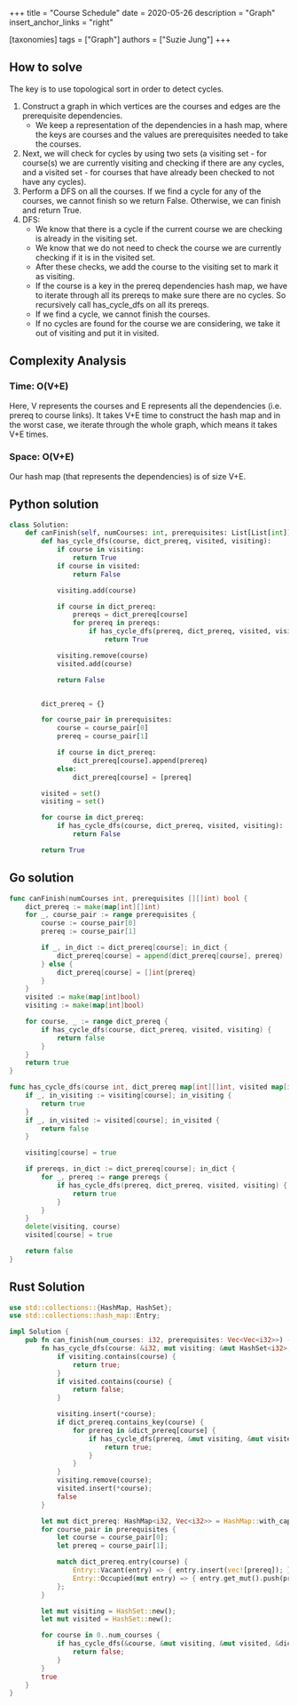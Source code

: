 +++
title = "Course Schedule"
date = 2020-05-26
description = "Graph"
insert_anchor_links = "right"

[taxonomies]
tags = ["Graph"]
authors = ["Suzie Jung"]
+++

## How to solve
The key is to use topological sort in order to detect cycles.
1. Construct a graph in which vertices are the courses and edges are the prerequisite dependencies.
    * We keep a representation of the dependencies in a hash map, where the keys are courses and the values are prerequisites needed to take the courses.
2. Next, we will check for cycles by using two sets (a visiting set - for course(s) we are currently visiting and checking if there are any cycles, and a visited set - for courses that have already been checked to not have any cycles).
3. Perform a DFS on all the courses. If we find a cycle for any of the courses, we cannot finish so we return False. Otherwise, we can finish and return True.
4. DFS:
    * We know that there is a cycle if the current course we are checking is already in the visiting set.
    * We know that we do not need to check the course we are currently checking if it is in the visited set.
    * After these checks, we add the course to the visiting set to mark it as visiting.
    * If the course is a key in the prereq dependencies hash map, we have to iterate through all its prereqs to make sure there are no cycles. So recursively call has_cycle_dfs on all its prereqs.
    * If we find a cycle, we cannot finish the courses.
    * If no cycles are found for the course we are considering, we take it out of visiting and put it in visited.

## Complexity Analysis

### Time: O(V+E)
Here, V represents the courses and E represents all the dependencies (i.e. prereq to course links). It takes V+E time to construct the hash map and in the worst case, we iterate through the whole graph, which means it takes V+E times.

### Space: O(V+E)
Our hash map (that represents the dependencies) is of size V+E.

## Python solution

```python
class Solution:
    def canFinish(self, numCourses: int, prerequisites: List[List[int]]) -> bool:
        def has_cycle_dfs(course, dict_prereq, visited, visiting):
            if course in visiting:
                return True
            if course in visited:
                return False

            visiting.add(course)

            if course in dict_prereq:
                prereqs = dict_prereq[course]
                for prereq in prereqs:
                    if has_cycle_dfs(prereq, dict_prereq, visited, visiting):
                        return True

            visiting.remove(course)
            visited.add(course)

            return False


        dict_prereq = {}

        for course_pair in prerequisites:
            course = course_pair[0]
            prereq = course_pair[1]

            if course in dict_prereq:
                dict_prereq[course].append(prereq)
            else:
                dict_prereq[course] = [prereq]

        visited = set()
        visiting = set()

        for course in dict_prereq:
            if has_cycle_dfs(course, dict_prereq, visited, visiting):
                return False

        return True
```

## Go solution

```go
func canFinish(numCourses int, prerequisites [][]int) bool {
    dict_prereq := make(map[int][]int)
    for _, course_pair := range prerequisites {
        course := course_pair[0]
        prereq := course_pair[1]

        if _, in_dict := dict_prereq[course]; in_dict {
            dict_prereq[course] = append(dict_prereq[course], prereq)
        } else {
            dict_prereq[course] = []int{prereq}
        }
    }
    visited := make(map[int]bool)
    visiting := make(map[int]bool)

    for course, _ := range dict_prereq {
        if has_cycle_dfs(course, dict_prereq, visited, visiting) {
            return false
        }
    }
    return true
}

func has_cycle_dfs(course int, dict_prereq map[int][]int, visited map[int]bool, visiting map[int]bool) bool {
    if _, in_visiting := visiting[course]; in_visiting {
        return true
    }
    if _, in_visited := visited[course]; in_visited {
        return false
    }

    visiting[course] = true

    if prereqs, in_dict := dict_prereq[course]; in_dict {
        for _, prereq := range prereqs {
            if has_cycle_dfs(prereq, dict_prereq, visited, visiting) {
                return true
            }
        }
    }
    delete(visiting, course)
    visited[course] = true

    return false
}
```

## Rust Solution

```rust
use std::collections::{HashMap, HashSet};
use std::collections::hash_map::Entry;

impl Solution {
    pub fn can_finish(num_courses: i32, prerequisites: Vec<Vec<i32>>) -> bool {
        fn has_cycle_dfs(course: &i32, mut visiting: &mut HashSet<i32>, mut visited: &mut HashSet<i32>, dict_prereq: &HashMap<i32, Vec<i32>>) -> bool {
            if visiting.contains(course) {
                return true;
            }
            if visited.contains(course) {
                return false;
            }

            visiting.insert(*course);
            if dict_prereq.contains_key(course) {
                for prereq in &dict_prereq[course] {
                    if has_cycle_dfs(prereq, &mut visiting, &mut visited, &dict_prereq) {
                        return true;
                    }
                }
            }
            visiting.remove(course);
            visited.insert(*course);
            false
        }

        let mut dict_prereq: HashMap<i32, Vec<i32>> = HashMap::with_capacity(prerequisites.len());
        for course_pair in prerequisites {
            let course = course_pair[0];
            let prereq = course_pair[1];

            match dict_prereq.entry(course) {
                Entry::Vacant(entry) => { entry.insert(vec![prereq]); },
                Entry::Occupied(mut entry) => { entry.get_mut().push(prereq); }
            };
        }

        let mut visiting = HashSet::new();
        let mut visited = HashSet::new();

        for course in 0..num_courses {
            if has_cycle_dfs(&course, &mut visiting, &mut visited, &dict_prereq) {
                return false;
            }
        }
        true
    }
}
```